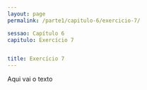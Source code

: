 ```yaml
---
layout: page
permalink: /parte1/capitulo-6/exercicio-7/

sessao: Capítulo 6
capitulo: Exercício 7


title: Exercício 7
---
```


Aqui vai o texto